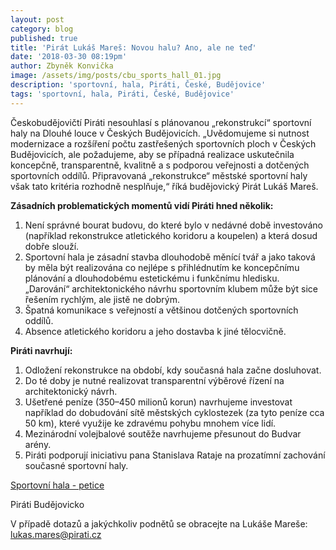 ```yaml
---
layout: post
category: blog
published: true
title: 'Pirát Lukáš Mareš: Novou halu? Ano, ale ne teď'
date: '2018-03-30 08:19pm'
author: Zbyněk Konvička
image: /assets/img/posts/cbu_sports_hall_01.jpg
description: 'sportovní, hala, Piráti, České, Budějovice'
tags: 'sportovní, hala, Piráti, České, Budějovice'
---
```

Českobudějovičtí Piráti nesouhlasí s plánovanou „rekonstrukcí“ sportovní haly na Dlouhé louce v Českých Budějovicích. „Uvědomujeme si nutnost modernizace a rozšíření počtu zastřešených sportovních ploch v Českých Budějovicích, ale požadujeme, aby se případná realizace uskutečnila koncepčně, transparentně, kvalitně a s podporou veřejnosti a dotčených sportovních oddílů. Připravovaná „rekonstrukce“ městské sportovní haly však tato kritéria rozhodně nesplňuje,“ říká budějovický Pirát Lukáš Mareš. 

**Zásadních problematických momentů vidí Piráti hned několik:** 

1. Není správné bourat budovu, do které bylo v nedávné době investováno (například rekonstrukce atletického koridoru a koupelen) a která dosud dobře slouží.
2. Sportovní hala je zásadní stavba dlouhodobě měnící tvář a jako taková by měla být realizována co nejlépe s přihlédnutím ke koncepčnímu plánování a dlouhodobému estetickému i funkčnímu hledisku. „Darování“ architektonického návrhu sportovním klubem může být sice řešením rychlým, ale jistě ne dobrým. 
3. Špatná komunikace s veřejností a většinou dotčených sportovních oddílů.
4. Absence atletického koridoru a jeho dostavba k jiné tělocvičně. 

**Piráti navrhují:**

1. Odložení rekonstrukce na období, kdy současná hala začne dosluhovat. 
2. Do té doby je nutné realizovat transparentní výběrové řízení na architektonický návrh.
3. Ušetřené peníze (350–450 milionů korun) navrhujeme investovat například do dobudování sítě městských cyklostezek (za tyto peníze cca 50 km), které využije ke zdravému pohybu mnohem více lidí.
4. Mezinárodní volejbalové soutěže navrhujeme přesunout do Budvar arény. 
5. Piráti podporují iniciativu pana Stanislava Rataje na prozatímní zachování současné sportovní haly.

[Sportovní hala - petice](https://www.petice24.com/sportovni_hala_cb)

Piráti Budějovicko

V případě dotazů a jakýchkoliv podnětů se obracejte na Lukáše Mareše: [lukas.mares@pirati.cz](lukas.mares@pirati.cz)
